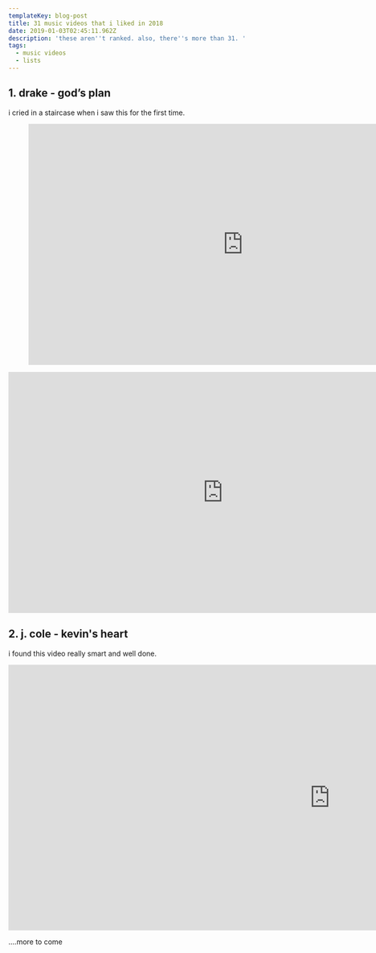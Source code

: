 ```yaml
---
templateKey: blog-post
title: 31 music videos that i liked in 2018
date: 2019-01-03T02:45:11.962Z
description: 'these aren''t ranked. also, there''s more than 31. '
tags:
  - music videos
  - lists
---
```

## 1. drake - god’s plan

i cried in a staircase when i saw this for the first time.

<div class="container is-fluid">
<figure class="image is-16x9">
<iframe width="854" height="480" src="https://www.youtube.com/embed/xpVfcZ0ZcFM" frameborder="0" allow="accelerometer; autoplay; encrypted-media; gyroscope; picture-in-picture" allowfullscreen></iframe>
</figure>
</div>

<div class="container is-fluid">
<iframe width="854" height="480" src="https://www.youtube.com/embed/xpVfcZ0ZcFM" frameborder="0" allow="accelerometer; autoplay; encrypted-media; gyroscope; picture-in-picture" allowfullscreen></iframe>
</div>


## 2. j. cole - kevin's heart

i found this video really smart and well done. 

<iframe width="1279" height="529" src="https://www.youtube.com/embed/ufynqs_COF4" frameborder="0" allow="accelerometer; autoplay; encrypted-media; gyroscope; picture-in-picture" allowfullscreen></iframe>

....more to come
